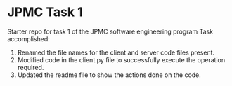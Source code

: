 # JPMC Task 1
Starter repo for task 1 of the JPMC software engineering program
Task accomplished:
1. Renamed the file names for the client and server code files present.
2. Modified code in the client.py file to successfully execute the operation required.
3. Updated the readme file to show the actions done on the code. 
